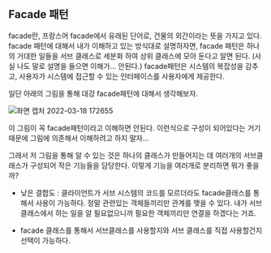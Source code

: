 ## Facade 패턴

facade란, 프랑스어 facade에서 유래된 단어로, 건물의 외간이라는 뜻을 가지고 있다. facade 패턴에 대해서 내가 이해하고 있는 방식대로 설명하자면, facade 패턴은 하나의 거대한 일들을 서브 클래스로 세분화 하여 상위 클래스에 모아 둔다고 알면 된다. (사실 나도 말로 설명을 들으면 이해가... 안된다.)  facade패턴은 시스템의 복잡성을 감추고, 사용자가 시스템에 접근할 수 있는 인터페이스를 사용자에게 제공한다.

일단 아래의 그림을 통해 대강 facade패턴에 대해서 생각해보자.

![화면 캡처 2022-03-18 172655](https://user-images.githubusercontent.com/81290737/158964475-8a0f122a-781f-46d4-b66b-8835bbe7a885.png)

이 그림이 꼭 facade패턴이라고 이해하면 안된다. 이런식으로 구성이 되어있다는 거기때문에 그림에 의존해서 이해하려고 하지 말자...

그래서 저 그림을 통해 알 수 있는 것은 하나의 클래스가 만들어지는 데 여러개의 서브클래스가 구성되어 작은 기능들을 담당한다. 이렇게 기능을 여러개로 분리하면 뭐가 좋을까?

- 낮은 결합도 : 클라이언트가 서브 시스템의 코드를 모르더라도 facade클래스를 통해서 사용이 가능하다.
  정말 관련있는 객체들끼리만 관계를 맺을 수 있다. 내가 서브 클래스에서 하는 일을 알 필요없으니까 필요한 객체끼리만 연결을 하겠다는 거죠. 

-  facade 클래스를 통해서 서브클래스를 사용할지와 서브 클래스를 직접 사용할건지 선택이 가능하다.



